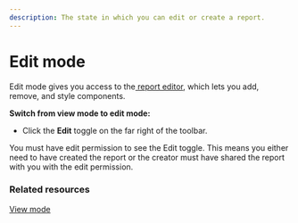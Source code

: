 ```yaml
---
description: The state in which you can edit or create a report.
---
```


# Edit mode

Edit mode gives you access to the[ report editor](broken-reference), which lets you add, remove, and style components.&#x20;

**Switch from view mode to edit mode:**

* Click the **Edit** toggle on the far right of the toolbar.

You must have edit permission to see the Edit toggle. This means you either need to have created the report or the creator must have shared the report with you with the edit permission.

### Related resources

[View mode](broken-reference)
